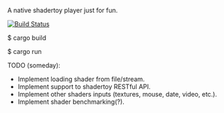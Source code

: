 A native shadertoy player just for fun.

[![Build Status](https://travis-ci.org/fungos/shadertoy-rs.svg?branch=master)](https://travis-ci.org/fungos/shadertoy-rs)

$ cargo build

$ cargo run

TODO (someday):

- Implement loading shader from file/stream.
- Implement support to shadertoy RESTful API.
- Implement other shaders inputs (textures, mouse, date, video, etc.).
- Implement shader benchmarking(?).

